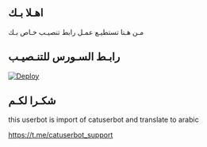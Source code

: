## اهـلا بـك
مـن هـنا تستطيـع عمـل رابط تنصيـب خـاص بـك

## رابـط السـورس للتنـصيـب

[![Deploy](https://www.herokucdn.com/deploy/button.svg)](https://heroku.com/deploy?template=https://github.com/sufi25/jmthon)

## شكـرا لكـم 


this userbot is import of catuserbot and translate to arabic

https://t.me/catuserbot_support
 
